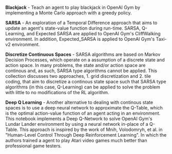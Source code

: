 
__Blackjack__ - Teach an agent to play blackjack in OpenAI Gym by implementing a Monte Carlo approach with a greedy policy.

__SARSA__ - An exploration of a Temporal Difference approach that aims to update an agent's state-value function during run-time.    SARSA, Q-Learning, and Expected SARSA are applied to OpenAI Gym's CliffWalking environment. In addition, Expected_SARSA is applied to OpenAI Gym's Taxi-v2 environment.

__Discretize Continuous Spaces__ - SARSA algorithms are based on Markov Decision Processes, which operate on a assumption of a discrete state and action space. In many problems, the state and/or action space are continous and, as such, SARSA type algorithms cannot be applied. This collection discusses two approaches, 1. grid discretization and 2. tile coding, that aim to discretize a continous state space such that SARSA type algorithms (in this case, Q-Learning) can be applied to solve the problem with little to no modifications of the RL algorithm.

__Deep Q Learning__ - Another alternative to dealing with continous state spaces is to use a deep neural network to approximate the Q-Table, which is the optimal action-value function of an agent acting in an environment. This notebook implements a Deep Q-Network to solve OpenAI Gym's Lundar Lander environment by using a neural network in-place of a Q-Table. This approach is inspired by the work of Mnih, Volodomryh, et al. in "Human-Level Control Through Deep Reinforcement Learning". In which the authors trained a agent to play Atari video games much better than professional game testers.
